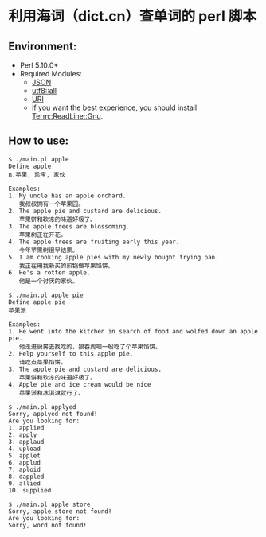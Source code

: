 # 利用海词（dict.cn）查单词的 perl 脚本

## Environment:
 * Perl 5.10.0+
 * Required Modules:
    * [JSON](https://metacpan.org/pod/JSON)
    * [utf8::all](https://metacpan.org/pod/utf8::all)
    * [URI](https://metacpan.org/pod/URI)
    * if you want the best experience, you should install [Term::ReadLine::Gnu](https://metacpan.org/pod/Term::ReadLine::Gnu).

## How to use:
```
$ ./main.pl apple
Define apple
n.苹果, 珍宝, 家伙

Examples:
1. My uncle has an apple orchard.
   我叔叔拥有一个苹果园。
2. The apple pie and custard are delicious.
   苹果饼和软冻的味道好极了。
3. The apple trees are blossoming.
   苹果树正在开花。
4. The apple trees are fruiting early this year.
   今年苹果树很早结果。
5. I am cooking apple pies with my newly bought frying pan.
   我正在用我新买的煎锅做苹果馅饼。
6. He's a rotten apple.
   他是一个讨厌的家伙。

```
```
$ ./main.pl apple pie
Define apple pie
苹果派

Examples:
1. He went into the kitchen in search of food and wolfed down an apple pie.
   他走进厨房去找吃的，狼吞虎咽一般吃了个苹果馅饼。
2. Help yourself to this apple pie.
   请吃点苹果馅饼。
3. The apple pie and custard are delicious.
   苹果饼和软冻的味道好极了。
4. Apple pie and ice cream would be nice
   苹果派和冰淇淋就行了。

```
```
$ ./main.pl applyed
Sorry, applyed not found!
Are you looking for:
1. applied
2. apply
3. applaud
4. upload
5. applet
6. applud
7. aploid
8. dappled
9. allied
10. supplied

```
```
$ ./main.pl apple store
Sorry, apple store not found!
Are you looking for:
Sorry, word not found!

```
